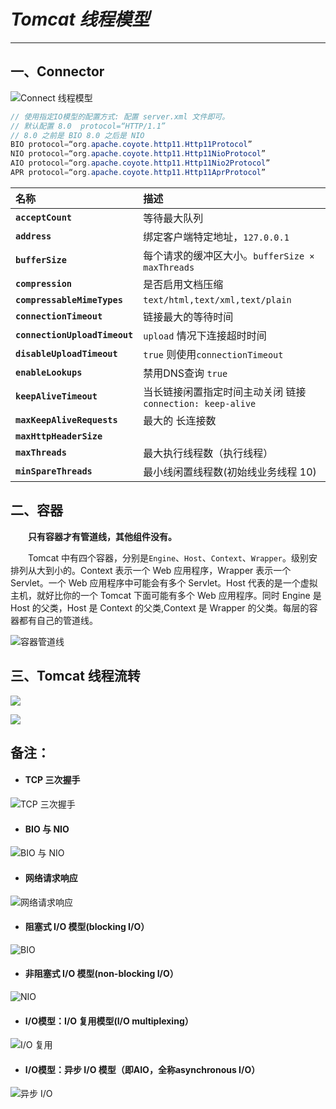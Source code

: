 # ***Tomcat 线程模型***

----

## 一、Connector
![Connect 线程模型](../../images/2021-06-10-13-20-22.png)

```java
// 使用指定IO模型的配置方式: 配置 server.xml 文件即可。 
// 默认配置 8.0  protocol=“HTTP/1.1” 
// 8.0 之前是 BIO 8.0 之后是 NIO 
BIO protocol=“org.apache.coyote.http11.Http11Protocol” 
NIO protocol=“org.apache.coyote.http11.Http11NioProtocol” 
AIO protocol=“org.apache.coyote.http11.Http11Nio2Protocol” 
APR protocol=“org.apache.coyote.http11.Http11AprProtocol”
```

| 名称 | 描述 | 
|:----|:----| 
| **`acceptCount`** | 等待最大队列 |
| **`address`** | 绑定客户端特定地址，`127.0.0.1` | 
| **`bufferSize`** | 每个请求的缓冲区大小。`bufferSize × maxThreads` | 
| **`compression`** | 是否启用文档压缩 | 
| **`compressableMimeTypes`** | `text/html,text/xml,text/plain` | 
| **`connectionTimeout`** | 链接最大的等待时间 | 
| **`connectionUploadTimeout`** | `upload` 情况下连接超时时间 | 
| **`disableUploadTimeout`** | `true` 则使用`connectionTimeout` | 
| **`enableLookups`** | 禁用DNS查询 `true` | 
| **`keepAliveTimeout`** | 当长链接闲置指定时间主动关闭 链接`connection: keep-alive` | 
| **`maxKeepAliveRequests`** | 最大的 长连接数 | 
| **`maxHttpHeaderSize`** | 
| **`maxThreads`** | 最大执行线程数（执行线程） | 
| **`minSpareThreads`** |最小线闲置线程数(初始线业务线程 10)

## 二、容器

&ensp;&ensp;&ensp;&ensp;**只有容器才有管道线，其他组件没有。**

&ensp;&ensp;&ensp;&ensp;Tomcat 中有四个容器，分别是`Engine`、`Host`、`Context`、`Wrapper`。级别安排列从大到小的。Context 表示一个 Web 应用程序，Wrapper 表示一个Servlet。一个 Web 应用程序中可能会有多个 Servlet。Host 代表的是一个虚拟主机，就好比你的一个 Tomcat 下面可能有多个 Web 应用程序。同时 Engine 是 Host 的父类，Host 是 Context 的父类,Context 是 Wrapper 的父类。每层的容器都有自己的管道线。

![容器管道线](../../images/2021-06-10-13-34-49.png)

## 三、Tomcat 线程流转

![](../../images/2021-06-10-13-37-08.png)

![](../../images/2021-06-10-14-11-11.png)

## 备注：

- #### TCP 三次握手

![TCP 三次握手](../../images/2021-06-10-13-39-56.png)

- #### BIO 与 NIO

![BIO 与 NIO](../../images/2021-06-10-13-40-06.png)

- #### 网络请求响应

![网络请求响应](../../images/2021-06-10-13-40-15.png)

- #### 阻塞式 I/O 模型(blocking I/O）

![BIO](../../images/2021-06-10-13-40-23.png)

- #### 非阻塞式 I/O 模型(non-blocking I/O）

![NIO](../../images/2021-06-10-13-40-34.png)

- #### I/O模型：I/O 复用模型(I/O multiplexing）

![I/O 复用](../../images/2021-06-10-13-40-44.png)

- #### I/O模型：异步 I/O 模型（即AIO，全称asynchronous I/O）

![异步 I/O](../../images/2021-06-10-13-40-53.png)


